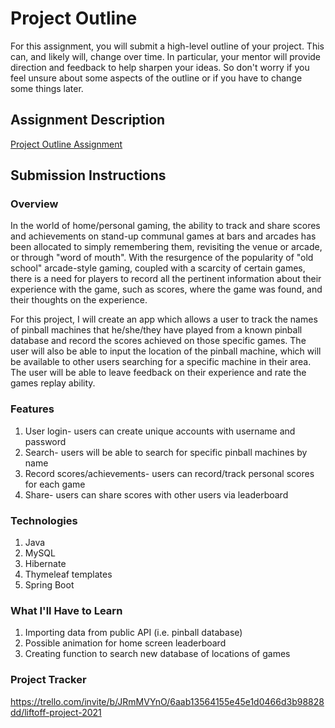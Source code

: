 # Project Outline
For this assignment, you will submit a high-level outline of your project. This can, and likely will, change over time. In particular, your mentor will provide direction and feedback to help sharpen your ideas. So don't worry if you feel unsure about some aspects of the outline or if you have to change some things later.

## Assignment Description
[Project Outline Assignment](https://education.launchcode.org/liftoff/modules/assignments/project-outline)

## Submission Instructions

### Overview
In the world of home/personal gaming, the ability to track and share scores and achievements on 
stand-up communal games at bars and arcades has been allocated to simply remembering them, 
revisiting the venue or arcade, or through "word of mouth". With the resurgence of the 
popularity of "old school" arcade-style gaming, coupled with a scarcity of certain games, there 
is a need for players to record all the pertinent information about their experience with the 
game, such as scores, where the game was found, and their thoughts on the experience.
 
For this project, I will create an app which allows a user to track the names of pinball 
machines that he/she/they have played from a known pinball database and record the scores 
achieved on those specific games. The user will also be able to input the location of the 
pinball machine, which will be available to other users searching for a specific machine in 
their area. The user will be able to leave feedback on their experience and rate the games 
replay ability.

### Features
1. User login- users can create unique accounts with username and password
2. Search- users will be able to search for specific pinball machines by name
3. Record scores/achievements- users can record/track personal scores for each game
4. Share- users can share scores with other users via leaderboard

### Technologies
1. Java
2. MySQL
3. Hibernate
4. Thymeleaf templates
5. Spring Boot

### What I'll Have to Learn
1. Importing data from public API (i.e. pinball database)
2. Possible animation for home screen leaderboard
3. Creating function to search new database of locations of games

### Project Tracker
https://trello.com/invite/b/JRmMVYnO/6aab13564155e45e1d0466d3b98828dd/liftoff-project-2021

